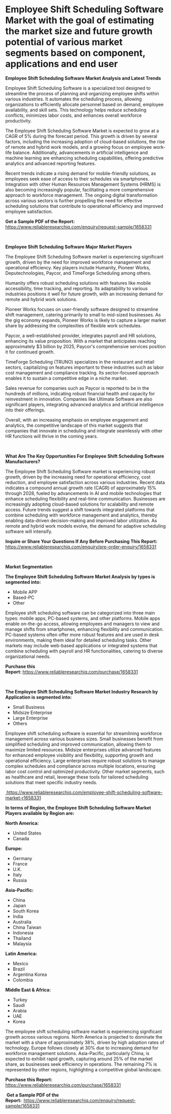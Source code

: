 <p><h1>Employee Shift Scheduling Software Market with the goal of estimating the market size and future growth potential of various market segments based on component, applications and end user</h1></p><p><strong>Employee Shift Scheduling Software Market Analysis and Latest Trends</strong></p>
<p><p>Employee Shift Scheduling Software is a specialized tool designed to streamline the process of planning and organizing employee shifts within various industries. It automates the scheduling process, allowing organizations to efficiently allocate personnel based on demand, employee availability, and skill sets. This technology helps reduce scheduling conflicts, minimizes labor costs, and enhances overall workforce productivity.</p><p>The Employee Shift Scheduling Software Market is expected to grow at a CAGR of 5% during the forecast period. This growth is driven by several factors, including the increasing adoption of cloud-based solutions, the rise of remote and hybrid work models, and a growing focus on employee work-life balance. Additionally, advancements in artificial intelligence and machine learning are enhancing scheduling capabilities, offering predictive analytics and advanced reporting features.</p><p>Recent trends indicate a rising demand for mobile-friendly solutions, as employees seek ease of access to their schedules via smartphones. Integration with other Human Resources Management Systems (HRMS) is also becoming increasingly popular, facilitating a more comprehensive approach to workforce management. The ongoing digital transformation across various sectors is further propelling the need for effective scheduling solutions that contribute to operational efficiency and improved employee satisfaction.</p></p>
<p><strong>Get a Sample PDF of the Report:&nbsp;</strong> <a href="https://www.reliableresearchiq.com/enquiry/request-sample/1658331?utm_campaign=3013&utm_medium=2&utm_source=Github&utm_content=ia&utm_term=19042025&utm_id=employee-shift-scheduling-software">https://www.reliableresearchiq.com/enquiry/request-sample/1658331</a></p>
<p>&nbsp;</p>
<p><strong>Employee Shift Scheduling Software Major Market Players</strong></p>
<p><p>The Employee Shift Scheduling Software market is experiencing significant growth, driven by the need for improved workforce management and operational efficiency. Key players include Humanity, Pioneer Works, Deputechnologies, Paycor, and TimeForge Scheduling among others.</p><p>Humanity offers robust scheduling solutions with features like mobile accessibility, time tracking, and reporting. Its adaptability to various industries positions it well for future growth, with an increasing demand for remote and hybrid work solutions.</p><p>Pioneer Works focuses on user-friendly software designed to streamline shift management, catering primarily to small to mid-sized businesses. As the gig economy expands, Pioneer Works is likely to capture a larger market share by addressing the complexities of flexible work schedules.</p><p>Paycor, a well-established provider, integrates payroll and HR solutions, enhancing its value proposition. With a market that anticipates reaching approximately $3 billion by 2025, Paycor's comprehensive services position it for continued growth.</p><p>TimeForge Scheduling (TRUNO) specializes in the restaurant and retail sectors, capitalizing on features important to these industries such as labor cost management and compliance tracking. Its sector-focused approach enables it to sustain a competitive edge in a niche market.</p><p>Sales revenue for companies such as Paycor is reported to be in the hundreds of millions, indicating robust financial health and capacity for reinvestment in innovation. Companies like Ultimate Software are also significant players, integrating advanced analytics and artificial intelligence into their offerings.</p><p>Overall, with an increasing emphasis on employee engagement and analytics, the competitive landscape of this market suggests that companies that innovate in scheduling and integrate seamlessly with other HR functions will thrive in the coming years.</p></p>
<p>&nbsp;</p>
<p><strong>What Are The Key Opportunities For Employee Shift Scheduling Software Manufacturers?</strong></p>
<p><p>The Employee Shift Scheduling Software market is experiencing robust growth, driven by the increasing need for operational efficiency, cost reduction, and employee satisfaction across various industries. Recent data indicates a compound annual growth rate (CAGR) of approximately 15% through 2028, fueled by advancements in AI and mobile technologies that enhance scheduling flexibility and real-time communication. Businesses are increasingly adopting cloud-based solutions for scalability and remote access. Future trends suggest a shift towards integrated platforms that combine scheduling with workforce management and analytics, thereby enabling data-driven decision-making and improved labor utilization. As remote and hybrid work models evolve, the demand for adaptive scheduling software will intensify.</p></p>
<p><strong>Inquire or Share Your Questions If Any Before Purchasing This Report:</strong> <a href="https://www.reliableresearchiq.com/enquiry/pre-order-enquiry/1658331?utm_campaign=3013&utm_medium=2&utm_source=Github&utm_content=ia&utm_term=19042025&utm_id=employee-shift-scheduling-software">https://www.reliableresearchiq.com/enquiry/pre-order-enquiry/1658331</a></p>
<p>&nbsp;</p>
<p><strong>Market Segmentation</strong></p>
<p><strong>The Employee Shift Scheduling Software Market Analysis by types is segmented into:</strong></p>
<p><ul><li>Mobile APP</li><li>Based-PC</li><li>Other</li></ul></p>
<p><p>Employee shift scheduling software can be categorized into three main types: mobile apps, PC-based systems, and other platforms. Mobile apps enable on-the-go access, allowing employees and managers to view and manage shifts from smartphones, enhancing flexibility and communication. PC-based systems often offer more robust features and are used in desk environments, making them ideal for detailed scheduling tasks. Other markets may include web-based applications or integrated systems that combine scheduling with payroll and HR functionalities, catering to diverse organizational needs.</p></p>
<p><strong>Purchase this Report:&nbsp;</strong><a href="https://www.reliableresearchiq.com/purchase/1658331?utm_campaign=3013&utm_medium=2&utm_source=Github&utm_content=ia&utm_term=19042025&utm_id=employee-shift-scheduling-software">https://www.reliableresearchiq.com/purchase/1658331</a></p>
<p>&nbsp;</p>
<p><strong>The Employee Shift Scheduling Software Market Industry Research by Application is segmented into:</strong></p>
<p><ul><li>Small Business</li><li>Midsize Enterprise</li><li>Large Enterprise</li><li>Others</li></ul></p>
<p><p>Employee shift scheduling software is essential for streamlining workforce management across various business sizes. Small businesses benefit from simplified scheduling and improved communication, allowing them to maximize limited resources. Midsize enterprises utilize advanced features for enhanced employee visibility and flexibility, supporting growth and operational efficiency. Large enterprises require robust solutions to manage complex schedules and compliance across multiple locations, ensuring labor cost control and optimized productivity. Other market segments, such as healthcare and retail, leverage these tools for tailored scheduling solutions that meet specific industry needs.</p></p>
<p><a href="https://www.reliableresearchiq.com/employee-shift-scheduling-software-market-r1658331?utm_campaign=3013&utm_medium=2&utm_source=Github&utm_content=ia&utm_term=19042025&utm_id=employee-shift-scheduling-software">&nbsp;https://www.reliableresearchiq.com/employee-shift-scheduling-software-market-r1658331</a></p>
<p><strong>In terms of Region, the Employee Shift Scheduling Software Market Players available by Region are:</strong></p>
<p>
    <p> <strong> North America: </strong>
        <ul>
            <li>United States</li>
            <li>Canada</li>
        </ul>
        </p> 
    <p> <strong> Europe: </strong>
        <ul>
            <li>Germany</li>
            <li>France</li>
            <li>U.K.</li>
            <li>Italy</li>
            <li>Russia</li>
        </ul>
        </p> 
    <p> <strong> Asia-Pacific: </strong>
        <ul>
            <li>China</li>
            <li>Japan</li>
            <li>South Korea</li>
            <li>India</li>
            <li>Australia</li>
            <li>China Taiwan</li>
            <li>Indonesia</li>
            <li>Thailand</li>
            <li>Malaysia</li>
        </ul>
        </p> 
    <p> <strong> Latin America: </strong>
        <ul>
            <li>Mexico</li>
            <li>Brazil</li>
            <li>Argentina Korea</li>
            <li>Colombia</li>
        </ul>
        </p> 
    <p> <strong> Middle East & Africa: </strong>
        <ul>
            <li>Turkey</li>
            <li>Saudi</li>
            <li>Arabia</li>
            <li>UAE</li>
            <li>Korea</li>
        </ul>
    </p>
    </p>
<p><p>The employee shift scheduling software market is experiencing significant growth across various regions. North America is projected to dominate the market with a share of approximately 38%, driven by high adoption rates of technology. Europe follows closely at 30% due to increasing demand for workforce management solutions. Asia-Pacific, particularly China, is expected to exhibit rapid growth, capturing around 25% of the market share, as businesses seek efficiency in operations. The remaining 7% is represented by other regions, highlighting a competitive global landscape.</p></p>
<p><strong>Purchase this Report: </strong><a href="https://www.reliableresearchiq.com/purchase/1658331?utm_campaign=3013&utm_medium=2&utm_source=Github&utm_content=ia&utm_term=19042025&utm_id=employee-shift-scheduling-software">https://www.reliableresearchiq.com/purchase/1658331</a></p>
<p>&nbsp;<strong>Get a Sample PDF of the Report:&nbsp;&nbsp;</strong><a href="https://www.reliableresearchiq.com/enquiry/request-sample/1658331?utm_campaign=3013&utm_medium=2&utm_source=Github&utm_content=ia&utm_term=19042025&utm_id=employee-shift-scheduling-software">https://www.reliableresearchiq.com/enquiry/request-sample/1658331</a></p>
<p><strong></strong></p>
<p><p></p><p></p><p></p></p>